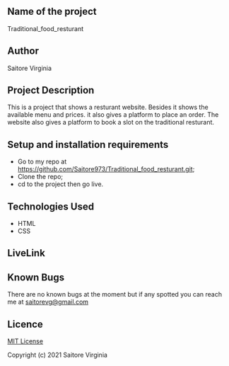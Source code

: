 ## Name of the project

Traditional_food_resturant

## Author

Saitore Virginia

## Project Description

This is a project that shows a resturant website. Besides it shows the available menu and prices. it also gives a platform to place an order. The website also gives a platform to book a slot on the traditional resturant.

## Setup and installation requirements

* Go to my repo at https://github.com/Saitore973/Traditional_food_resturant.git;
* Clone the repo;
* cd to the project then go live.

## Technologies Used
* HTML
* CSS


## LiveLink


## Known Bugs 

There are no known bugs at the moment but if any spotted you can reach me at saitorevg@gmail.com

## Licence

[MIT License](./LICENSE)

Copyright (c) 2021 Saitore Virginia
